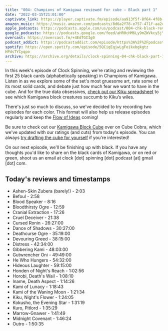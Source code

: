 ```yaml
---
title: "004: Champions of Kamigawa reviewed for cube — Black part 1"
date: "2022-03-15T21:01:00"
captivate_link: https://player.captivate.fm/episode/aa913f5f-8f64-4f8b-be6f-1f01f8bb925c
amazon_music: https://music.amazon.com/podcasts/8d6a2f78-e757-471f-aa2c-47afe84c72db/episodes/93dc895a-1b62-439f-a3ff-340e97df3f30/clock-spinning-004-chk-black-review-part-1-champions-of-kamigawa
apple_podcasts: https://podcasts.apple.com/us/podcast/004-chk-black-review-part-1-champions-of-kamigawa/id1611106302?i=1000554169662
google_podcasts: https://podcasts.google.com/feed/aHR0cHM6Ly9mZWVkcy5jYXB0aXZhdGUuZm0vY2xvY2stc3Bpbm5pbmcv/episode/YWE5MTNmNWYtOGY2NC00ZjhiLWJlNmYtMWYwMWY4YmI5MjVj?sa=X&ved=0CAUQkfYCahcKEwjIi9Dc4sr2AhUAAAAAHQAAAAAQAQ
overcast: https://overcast.fm/+4EdTGIIg0
podcast_addict: https://podcastaddict.com/episode/https%3A%2F%2Fpodcasts.captivate.fm%2Fmedia%2F61247fd7-5c25-4e6a-b88b-c4929c308e7e%2Fclock-spinning-04-chk-black-part-1.mp3&podcastId=3861161
spotify: https://open.spotify.com/episode/5QCiqEqjwLgFoikxbgkgtz
HPdsTYCyqpo
archive: https://archive.org/details/clock-spinning-04-chk-black-part-1
---
```



In this week's episode of Clock Spinning, we're rating and reviewing the first 25 black cards (alphabetically speaking) in Champions of Kamigawa. Listen in as we explore some of the set's most gruesome art, rate some of its most solid cards, and debate just how much fear we want to have in the cube. And for the true data obsessives, [check out our Kiku spreadsheet](https://docs.google.com/spreadsheets/d/1jyQg8sIezcvWJH5Lwyt014f8ODBm5IGrZItoRcndRmw/edit#gid=1592853001) to see which Kamigawa block creatures succumb to Kiku’s wiles.

There's just so much to discuss, so we've decided to try recording two episodes for each color. This format will also help us release episodes regularly and keep the [Flow of Ideas](https://scryfall.com/card/rav/50/flow-of-ideas) coming!

Be sure to check out our [Kamigawa Block Cube](https://cubecobra.com/cube/overview/clock-spinning-chk) over on Cube Cobra, which we've updated with our ratings (and cuts) from today's episode. You can always [try drafting the cube for yourself](https://cubecobra.com/cube/playtest/clock-spinning-chk) if you're interested!

On our next episode, we'll be finishing up with black. If you have any thoughts you'd like to share on the black cards of Kamigawa, or on red or green, shoot us an email at clock [dot] spinning [dot] podcast [at] gmail [dot] com.

## Today's reviews and timestamps

- Ashen-Skin Zubera (barely!) - 2:03
- Befoul - 2:58
- Blood Speaker - 8:16
- Bloodthirsty Ogre - 12:59
- Cranial Extraction - 17:26
- Cruel Deceiver - 21:38
- Cursed Ronin - 26:27:00
- Dance of Shadows - 30:27:00
- Deathcurse Ogre - 35:19:00
- Devouring Greed - 38:15:00
- Distress - 42:34:00
- Gibbering Kami - 48:03:00
- Gutwrencher Oni - 49:49:00
- He Who Hungers - 54:32:00
- Hideous Laughter - 59:15:00
- Honden of Night's Reach - 1:02:56
- Horobi, Death's Wail - 1:08:10
- Iname, Death Aspect - 1:14:26
- Kami of Lunacy - 1:18:43
- Kami of the Waning Moon - 1:21:34
- Kiku, Night's Flower - 1:24:05
- Kokusho, the Evening Star - 1:31:19
- Kuro, Pitlord - 1:35:29
- Marrow-Gnawer - 1:41:49
- Midnight Covenant - 1:46:24
- Outro - 1:50:35
